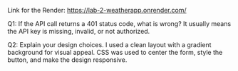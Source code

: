 Link for the Render: https://lab-2-weatherapp.onrender.com/

Q1: If the API call returns a 401 status code, what is wrong?
 It usually means the API key is missing, invalid, or not authorized.

Q2: Explain your design choices.
I used a clean layout with a gradient background for visual appeal. CSS was used to center the form, style the button, and make the design responsive.
